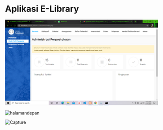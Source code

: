 # Aplikasi E-Library

![](https://raw.githubusercontent.com/GODZ217/E-Library/main/.img/ss.png)

![halamandepan](https://user-images.githubusercontent.com/81666705/113917781-d45f2700-980b-11eb-9f69-af95fd4e2c6a.PNG)

![Capture](https://user-images.githubusercontent.com/81666705/113917998-1f793a00-980c-11eb-8874-17fefc25943f.PNG)
